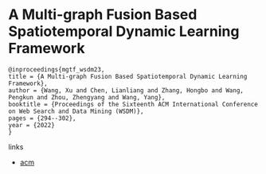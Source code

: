 # A Multi-graph Fusion Based Spatiotemporal Dynamic Learning Framework

```
@inproceedings{mgtf_wsdm23,
title = {A Multi-graph Fusion Based Spatiotemporal Dynamic Learning Framework},
author = {Wang, Xu and Chen, Lianliang and Zhang, Hongbo and Wang, Pengkun and Zhou, Zhengyang and Wang, Yang},
booktitle = {Proceedings of the Sixteenth ACM International Conference on Web Search and Data Mining (WSDM)},
pages = {294--302},
year = {2022}
}
```

links
- [acm](https://dl.acm.org/doi/10.1145/3539597.3570396)
